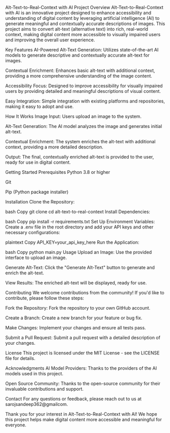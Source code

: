 Alt-Text-to-Real-Context with AI
Project Overview
Alt-Text-to-Real-Context with AI is an innovative project designed to enhance accessibility and understanding of digital content by leveraging artificial intelligence (AI) to generate meaningful and contextually accurate descriptions of images. This project aims to convert alt-text (alternative text) into rich, real-world context, making digital content more accessible to visually impaired users and improving the overall user experience.

Key Features
AI-Powered Alt-Text Generation: Utilizes state-of-the-art AI models to generate descriptive and contextually accurate alt-text for images.

Contextual Enrichment: Enhances basic alt-text with additional context, providing a more comprehensive understanding of the image content.

Accessibility Focus: Designed to improve accessibility for visually impaired users by providing detailed and meaningful descriptions of visual content.

Easy Integration: Simple integration with existing platforms and repositories, making it easy to adopt and use.

How It Works
Image Input: Users upload an image to the system.

Alt-Text Generation: The AI model analyzes the image and generates initial alt-text.

Contextual Enrichment: The system enriches the alt-text with additional context, providing a more detailed description.

Output: The final, contextually enriched alt-text is provided to the user, ready for use in digital content.

Getting Started
Prerequisites
Python 3.8 or higher

Git

Pip (Python package installer)

Installation
Clone the Repository:

bash
Copy
git clone
cd alt-text-to-real-context
Install Dependencies:

bash
Copy
pip install -r requirements.txt
Set Up Environment Variables:
Create a .env file in the root directory and add your API keys and other necessary configurations:

plaintext
Copy
API_KEY=your_api_key_here
Run the Application:

bash
Copy
python main.py
Usage
Upload an Image: Use the provided interface to upload an image.

Generate Alt-Text: Click the "Generate Alt-Text" button to generate and enrich the alt-text.

View Results: The enriched alt-text will be displayed, ready for use.

Contributing
We welcome contributions from the community! If you'd like to contribute, please follow these steps:

Fork the Repository: Fork the repository to your own GitHub account.

Create a Branch: Create a new branch for your feature or bug fix.

Make Changes: Implement your changes and ensure all tests pass.

Submit a Pull Request: Submit a pull request with a detailed description of your changes.

License
This project is licensed under the MIT License - see the LICENSE file for details.

Acknowledgments
AI Model Providers: Thanks to the providers of the AI models used in this project.

Open Source Community: Thanks to the open-source community for their invaluable contributions and support.

Contact
For any questions or feedback, please reach out to us at sarojsandeep362@gmailcom.

Thank you for your interest in Alt-Text-to-Real-Context with AI! We hope this project helps make digital content more accessible and meaningful for everyone.


